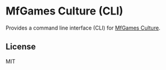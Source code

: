 # MfGames Culture (CLI)

Provides a command line interface (CLI) for [MfGames Culture](https://mfgames.com/mfgames-culture).

## License

MIT
